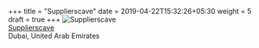 +++
title = "Supplierscave"
date = 2019-04-22T15:32:26+05:30
weight = 5
draft = true
+++
![Supplierscave](supplierscave_logo_blue.png)
<br/>
[Supplierscave](https://www.supplierscave.com/)
<br/>
Dubai, United Arab Emirates 
